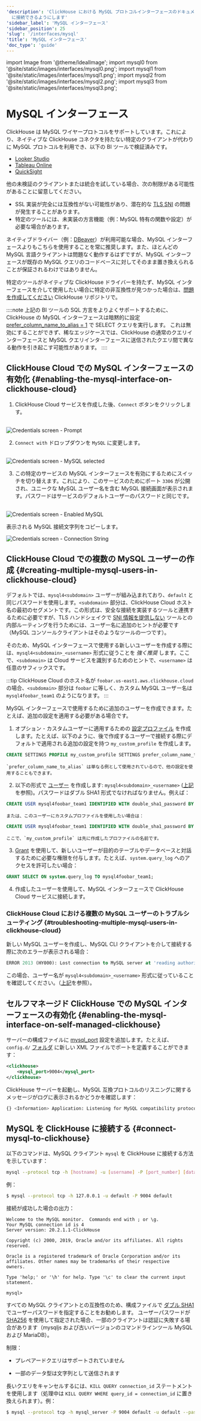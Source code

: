```yaml
---
'description': 'ClickHouse における MySQL プロトコルインターフェースのドキュメントで、MySQL クライアントが ClickHouse
  に接続できるようにします'
'sidebar_label': 'MySQL インターフェース'
'sidebar_position': 25
'slug': '/interfaces/mysql'
'title': 'MySQL インターフェース'
'doc_type': 'guide'
---
```


import Image from '@theme/IdealImage';
import mysql0 from '@site/static/images/interfaces/mysql0.png';
import mysql1 from '@site/static/images/interfaces/mysql1.png';
import mysql2 from '@site/static/images/interfaces/mysql2.png';
import mysql3 from '@site/static/images/interfaces/mysql3.png';


# MySQL インターフェース

ClickHouse は MySQL ワイヤープロトコルをサポートしています。これにより、ネイティブな ClickHouse コネクタを持たない特定のクライアントが代わりに MySQL プロトコルを利用でき、以下の BI ツールで検証済みです。

- [Looker Studio](../integrations/data-visualization/looker-studio-and-clickhouse.md)
- [Tableau Online](../integrations/tableau-online)
- [QuickSight](../integrations/quicksight)

他の未検証のクライアントまたは統合を試している場合、次の制限がある可能性があることに留意してください。

- SSL 実装が完全には互換性がない可能性があり、潜在的な [TLS SNI](https://www.cloudflare.com/learning/ssl/what-is-sni/) の問題が発生することがあります。
- 特定のツールには、未実装の方言機能（例：MySQL 特有の関数や設定）が必要な場合があります。

ネイティブドライバー（例：[DBeaver](../integrations/dbeaver)）が利用可能な場合、MySQL インターフェースよりもこちらを使用することを常に推奨します。また、ほとんどの MySQL 言語クライアントは問題なく動作するはずですが、MySQL インターフェースが既存の MySQL クエリのコードベースに対してそのまま置き換えられることが保証されるわけではありません。

特定のツールがネイティブな ClickHouse ドライバーを持たず、MySQL インターフェースを介して使用したい場合に特定の非互換性が見つかった場合は、[問題を作成してください](https://github.com/ClickHouse/ClickHouse/issues) ClickHouse リポジトリで。

::::note
上記の BI ツールの SQL 方言をよりよくサポートするために、ClickHouse の MySQL インターフェースは暗黙的に設定 [prefer_column_name_to_alias = 1](/operations/settings/settings#prefer_column_name_to_alias) で SELECT クエリを実行します。
これは無効にすることができず、稀なエッジケースでは、ClickHouse の通常のクエリインターフェースと MySQL クエリインターフェースに送信されたクエリ間で異なる動作を引き起こす可能性があります。
::::

## ClickHouse Cloud での MySQL インターフェースの有効化 {#enabling-the-mysql-interface-on-clickhouse-cloud}

1. ClickHouse Cloud サービスを作成した後、`Connect` ボタンをクリックします。

<br/>

<Image img={mysql0} alt="Credentials screen - Prompt" size="md"/>

2. `Connect with` ドロップダウンを `MySQL` に変更します。 

<br/>

<Image img={mysql1} alt="Credentials screen - MySQL selected" size="md" />

3. この特定のサービスの MySQL インターフェースを有効にするためにスイッチを切り替えます。これにより、このサービスのためにポート `3306` が公開され、ユニークな MySQL ユーザー名を含む MySQL 接続画面が表示されます。パスワードはサービスのデフォルトユーザーのパスワードと同じです。

<br/>

<Image img={mysql2} alt="Credentials screen - Enabled MySQL" size="md"/>

表示される MySQL 接続文字列をコピーします。

<Image img={mysql3} alt="Credentials screen - Connection String" size="md"/>

## ClickHouse Cloud での複数の MySQL ユーザーの作成 {#creating-multiple-mysql-users-in-clickhouse-cloud}

デフォルトでは、`mysql4<subdomain>` ユーザーが組み込まれており、`default` と同じパスワードを使用します。`<subdomain>` 部分は、ClickHouse Cloud ホスト名の最初のセグメントです。この形式は、安全な接続を実装するツールと連携するために必要ですが、TLS ハンドシェイクで [SNI 情報を提供しない](https://www.cloudflare.com/learning/ssl/what-is-sni) ツールとの内部ルーティングを行うためには、ユーザー名に追加のヒントが必要です（MySQL コンソールクライアントはそのようなツールの一つです）。

そのため、MySQL インターフェースで使用する新しいユーザーを作成する際には、`mysql4<subdomain>_<username>` 形式に従うことを _強く推奨_ します。ここで、`<subdomain>` は Cloud サービスを識別するためのヒントで、`<username>` は任意のサフィックスです。

:::tip
ClickHouse Cloud のホスト名が `foobar.us-east1.aws.clickhouse.cloud` の場合、`<subdomain>` 部分は `foobar` に等しく、カスタム MySQL ユーザー名は `mysql4foobar_team1` のようになります。
:::

MySQL インターフェースで使用するために追加のユーザーを作成できます。たとえば、追加の設定を適用する必要がある場合です。

1. オプション - カスタムユーザーに適用するための [設定プロファイル](/sql-reference/statements/create/settings-profile) を作成します。たとえば、以下のように、後で作成するユーザーで接続する際にデフォルトで適用される追加の設定を持つ `my_custom_profile` を作成します。

```sql
CREATE SETTINGS PROFILE my_custom_profile SETTINGS prefer_column_name_to_alias=1;
```

    `prefer_column_name_to_alias` は単なる例として使用されているので、他の設定を使用することもできます。
2. 以下の形式で [ユーザー](/sql-reference/statements/create/user) を作成します: `mysql4<subdomain>_<username>` ([上記](#creating-multiple-mysql-users-in-clickhouse-cloud)を参照)。パスワードはダブル SHA1 形式でなければなりません。例えば：

```sql
CREATE USER mysql4foobar_team1 IDENTIFIED WITH double_sha1_password BY 'YourPassword42$';
```

    または、このユーザーにカスタムプロファイルを使用したい場合は：

```sql
CREATE USER mysql4foobar_team1 IDENTIFIED WITH double_sha1_password BY 'YourPassword42$' SETTINGS PROFILE 'my_custom_profile';
```

    ここで、`my_custom_profile` は先に作成したプロファイルの名前です。
3. [Grant](/sql-reference/statements/grant) を使用して、新しいユーザーが目的のテーブルやデータベースと対話するために必要な権限を付与します。たとえば、`system.query_log` へのアクセスを許可したい場合：

```sql
GRANT SELECT ON system.query_log TO mysql4foobar_team1;
```

4. 作成したユーザーを使用して、MySQL インターフェースで ClickHouse Cloud サービスに接続します。

### ClickHouse Cloud における複数の MySQL ユーザーのトラブルシューティング {#troubleshooting-multiple-mysql-users-in-clickhouse-cloud}

新しい MySQL ユーザーを作成し、MySQL CLI クライアントを介して接続する際に次のエラーが表示される場合：

```sql
ERROR 2013 (HY000): Lost connection to MySQL server at 'reading authorization packet', system error: 54
```

この場合、ユーザー名が `mysql4<subdomain>_<username>` 形式に従っていることを確認してください。（[上記](#creating-multiple-mysql-users-in-clickhouse-cloud)を参照）。

## セルフマネージド ClickHouse での MySQL インターフェースの有効化 {#enabling-the-mysql-interface-on-self-managed-clickhouse}

サーバーの構成ファイルに [mysql_port](../operations/server-configuration-parameters/settings.md#mysql_port) 設定を追加します。たとえば、`config.d/` [フォルダ](../operations/configuration-files) に新しい XML ファイルでポートを定義することができます：

```xml
<clickhouse>
    <mysql_port>9004</mysql_port>
</clickhouse>
```

ClickHouse サーバーを起動し、MySQL 互換プロトコルのリスニングに関するメッセージがログに表示されるかどうかを確認します：

```bash
{} <Information> Application: Listening for MySQL compatibility protocol: 127.0.0.1:9004
```

## MySQL を ClickHouse に接続する {#connect-mysql-to-clickhouse}

以下のコマンドは、MySQL クライアント `mysql` を ClickHouse に接続する方法を示しています：

```bash
mysql --protocol tcp -h [hostname] -u [username] -P [port_number] [database_name]
```

例：

```bash
$ mysql --protocol tcp -h 127.0.0.1 -u default -P 9004 default
```

接続が成功した場合の出力：

```text
Welcome to the MySQL monitor.  Commands end with ; or \g.
Your MySQL connection id is 4
Server version: 20.2.1.1-ClickHouse

Copyright (c) 2000, 2019, Oracle and/or its affiliates. All rights reserved.

Oracle is a registered trademark of Oracle Corporation and/or its
affiliates. Other names may be trademarks of their respective
owners.

Type 'help;' or '\h' for help. Type '\c' to clear the current input statement.

mysql>
```

すべての MySQL クライアントとの互換性のため、構成ファイルで [ダブル SHA1](/operations/settings/settings-users#user-namepassword) でユーザーパスワードを指定することをお勧めします。
ユーザーパスワードが [SHA256](/sql-reference/functions/hash-functions#SHA256) を使用して指定された場合、一部のクライアントは認証に失敗する場合があります（mysqljs および古いバージョンのコマンドラインツール MySQL および MariaDB）。

制限：

- プレペアードクエリはサポートされていません

- 一部のデータ型は文字列として送信されます

長いクエリをキャンセルするには、`KILL QUERY connection_id` ステートメントを使用します（処理中は `KILL QUERY WHERE query_id = connection_id` に置き換えられます）。例：

```bash
$ mysql --protocol tcp -h mysql_server -P 9004 default -u default --password=123 -e "KILL QUERY 123456;"
```
